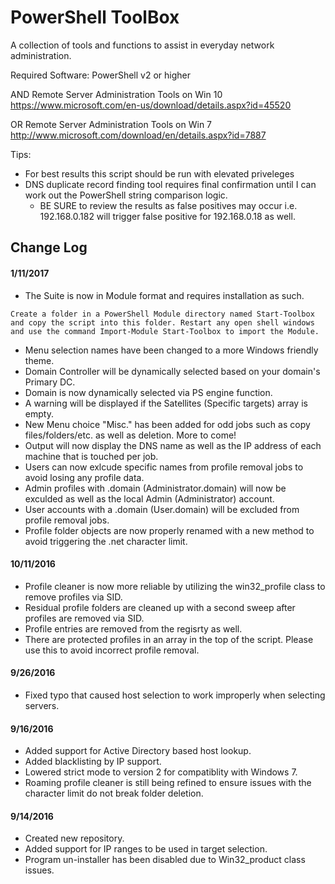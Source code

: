 # PowerShell ToolBox
A collection of tools and functions to assist in everyday network administration.

Required Software:
PowerShell v2 or higher

AND
Remote Server Administration Tools on Win 10 https://www.microsoft.com/en-us/download/details.aspx?id=45520

OR
 Remote Server Administration Tools on Win 7 http://www.microsoft.com/download/en/details.aspx?id=7887
	
Tips:
- For best results this script should be run with elevated priveleges
- DNS duplicate record finding tool requires final confirmation until I can work out the PowerShell string comparison logic.
	- BE SURE to review the results as false positives may occur i.e. 192.168.0.182 will trigger false positive for 192.168.0.18 as well.


## Change Log
#### 1/11/2017
- The Suite is now in Module format and requires installation as such.
```
Create a folder in a PowerShell Module directory named Start-Toolbox and copy the script into this folder. Restart any open shell windows and use the command Import-Module Start-Toolbox to import the Module.
```
- Menu selection names have been changed to a more Windows friendly theme.
- Domain Controller will be dynamically selected based on your domain's Primary DC.
- Domain is now dynamically selected via PS engine function.
- A warning will be displayed if the Satellites (Specific targets) array is empty.
- New Menu choice "Misc." has been added for odd jobs such as copy files/folders/etc. as well as deletion. More to come!
- Output will now display the DNS name as well as the IP address of each machine that is touched per job.
- Users can now exlcude specific names from profile removal jobs to avoid losing any profile data.
- Admin profiles with .domain (Administrator.domain) will now be exculded as well as the local Admin (Administrator) account.
- User accounts with a .domain (User.domain) will be excluded from profile removal jobs.
- Profile folder objects are now properly renamed with a new method to avoid triggering the .net character limit.

#### 10/11/2016
- Profile cleaner is now more reliable by utilizing the win32_profile class to remove profiles via SID.
- Residual profile folders are cleaned up with a second sweep after profiles are removed via SID.
- Profile entries are removed from the regisrty as well.
- There are protected profiles in an array in the top of the script. Please use this to avoid incorrect profile removal.

#### 9/26/2016
- Fixed typo that caused host selection to work improperly when selecting servers.

#### 9/16/2016
- Added support for Active Directory based host lookup.
- Added blacklisting by IP support.
- Lowered strict mode to version 2 for compatiblity with Windows 7.
- Roaming profile cleaner is still being refined to ensure issues with the character limit do not break folder deletion.

#### 9/14/2016
- Created new repository.
- Added support for IP ranges to be used in target selection.
- Program un-installer has been disabled due to Win32_product class issues.
